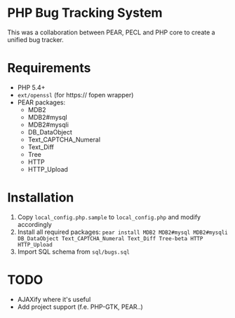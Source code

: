 PHP Bug Tracking System
=======================
This was a collaboration between PEAR, PECL and PHP core to create a unified bug tracker.

Requirements
============
- PHP 5.4+
- `ext/openssl` (for https:// fopen wrapper)
- PEAR packages:
	- MDB2
	- MDB2#mysql
	- MDB2#mysqli
	- DB_DataObject
	- Text_CAPTCHA_Numeral
	- Text_Diff
	- Tree
	- HTTP
	- HTTP_Upload

Installation
============
1. Copy `local_config.php.sample` to `local_config.php` and modify accordingly
2. Install all required packages:
`pear install MDB2 MDB2#mysql MDB2#mysqli DB_DataObject Text_CAPTCHA_Numeral Text_Diff Tree-beta HTTP HTTP_Upload`
3. Import SQL schema from `sql/bugs.sql`

TODO
====
- AJAXify where it's useful
- Add project support (f.e. PHP-GTK, PEAR..)
